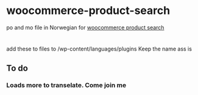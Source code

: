 # woocommerce-product-search
po and mo file in Norwegian for [woocommerce product search](https://woocommerce.com/products/woocommerce-product-search/)

#
add these to files to 	/wp-content/languages/plugins
Keep the name ass is

## To do 
### Loads more to transelate. Come join me